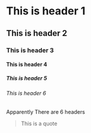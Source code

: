 # This is header 1
## This is header 2
### This is header 3
#### This is header 4
##### This is header 5
###### This is header 6
Apparently There are 6 headers

>This is a quote 
